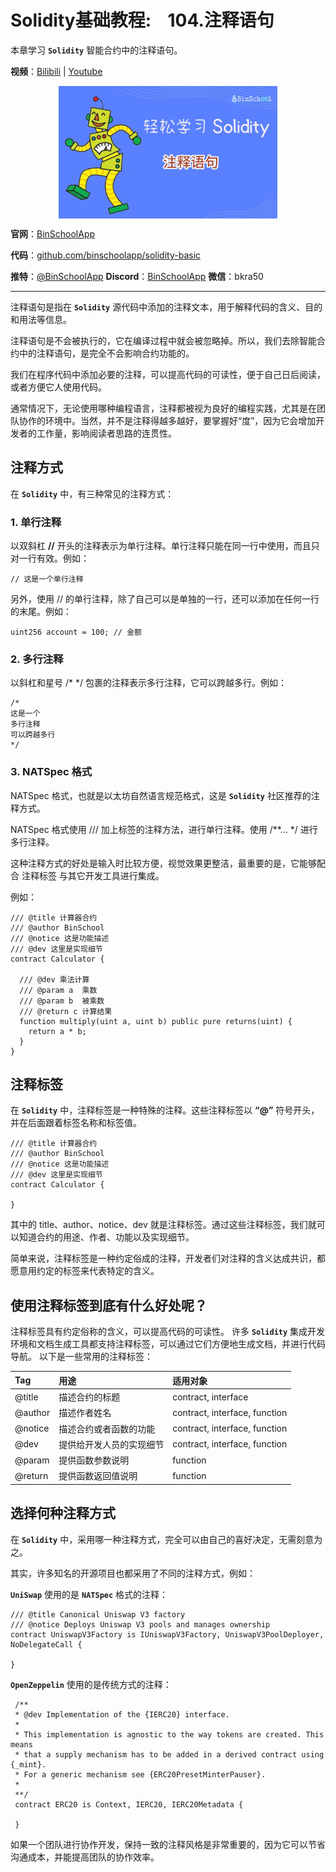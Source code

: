 # Solidity基础教程:&nbsp;&nbsp;&nbsp;&nbsp;104.注释语句 

本章学习 **`Solidity`** 智能合约中的注释语句。

**视频**：[Bilibili](https://#)  |  [Youtube](https://youtu.be/cvLogvkVg5g)
<p align="center"><img src="./img/solidity-basic-v4.png" align="middle" /></p>

**官网**：[BinSchoolApp](https://binschool.app)

**代码**：[github.com/binschoolapp/solidity-basic](https://github.com/binschoolapp/solidity-basic)

**推特**：[@BinSchoolApp](https://twitter.com/BinSchoolApp)    **Discord**：[BinSchoolApp](https://discord.gg/PB2YEvggWq)   **微信**：bkra50 

-----
注释语句是指在 **`Solidity`** 源代码中添加的注释文本，用于解释代码的含义、目的和用法等信息。

注释语句是不会被执行的，它在编译过程中就会被忽略掉。所以，我们去除智能合约中的注释语句，是完全不会影响合约功能的。

我们在程序代码中添加必要的注释，可以提高代码的可读性，便于自己日后阅读，或者方便它人使用代码。

通常情况下，无论使用哪种编程语言，注释都被视为良好的编程实践，尤其是在团队协作的环境中。当然，并不是注释得越多越好，要掌握好“度”，因为它会增加开发者的工作量，影响阅读者思路的连贯性。

## 注释方式

在 **`Solidity`** 中，有三种常见的注释方式：

### 1. 单行注释

以双斜杠 **//** 开头的注释表示为单行注释。单行注释只能在同一行中使用，而且只对一行有效。例如：

```solidity
// 这是一个单行注释
```

另外，使用 // 的单行注释，除了自己可以是单独的一行，还可以添加在任何一行的末尾。例如：

```solidity
uint256 account = 100; // 金额
```

### 2. 多行注释

以斜杠和星号 /* */ 包裹的注释表示多行注释，它可以跨越多行。例如：

```solidity
/*
这是一个
多行注释
可以跨越多行
*/
```

### 3. NATSpec 格式

NATSpec 格式，也就是以太坊自然语言规范格式，这是 **`Solidity`** 社区推荐的注释方式。

NATSpec 格式使用 /// 加上标签的注释方法，进行单行注释。使用 /**... */ 进行多行注释。

这种注释方式的好处是输入时比较方便，视觉效果更整洁，最重要的是，它能够配合 注释标签 与其它开发工具进行集成。

例如：

```solidity
/// @title 计算器合约
/// @author BinSchool
/// @notice 这是功能描述
/// @dev 这里是实现细节
contract Calculator {

  /// @dev 乘法计算
  /// @param a  乘数
  /// @param b  被乘数
  /// @return c 计算结果
  function multiply(uint a, uint b) public pure returns(uint) {
    return a * b; 
  } 
}
```

## 注释标签

在 **`Solidity`** 中，注释标签是一种特殊的注释。这些注释标签以 **“@”** 符号开头，并在后面跟着标签名称和标签值。

```solidity
/// @title 计算器合约
/// @author BinSchool
/// @notice 这是功能描述
/// @dev 这里是实现细节
contract Calculator {

}
```

其中的 title、author、notice、dev 就是注释标签。通过这些注释标签，我们就可以知道合约的用途、作者、功能以及实现细节。

简单来说，注释标签是一种约定俗成的注释，开发者们对注释的含义达成共识，都愿意用约定的标签来代表特定的含义。

## 使用注释标签到底有什么好处呢？

注释标签具有约定俗称的含义，可以提高代码的可读性。
许多 **`Solidity`** 集成开发环境和文档生成工具都支持注释标签，可以通过它们方便地生成文档，并进行代码导航。
以下是一些常用的注释标签：

| Tag	| 用途 | 适用对象|
|:----|:-----|:------|
| @title|	描述合约的标题|	contract, interface|
| @author| 描述作者姓名|	contract, interface, function|
| @notice| 描述合约或者函数的功能|	contract, interface, function|
| @dev|	提供给开发人员的实现细节|	contract, interface, function|
| @param|	提供函数参数说明|	function|
| @return| 提供函数返回值说明|	function|

## 选择何种注释方式

在 **`Solidity`** 中，采用哪一种注释方式，完全可以由自己的喜好决定，无需刻意为之。

其实，许多知名的开源项目也都采用了不同的注释方式，例如：

**`UniSwap`** 使用的是 **`NATSpec`** 格式的注释：

```solidity
/// @title Canonical Uniswap V3 factory
/// @notice Deploys Uniswap V3 pools and manages ownership
contract UniswapV3Factory is IUniswapV3Factory, UniswapV3PoolDeployer, NoDelegateCall {

}
```

**`OpenZeppelin`** 使用的是传统方式的注释：

```solidity
 /**
 * @dev Implementation of the {IERC20} interface.
 *
 * This implementation is agnostic to the way tokens are created. This means
 * that a supply mechanism has to be added in a derived contract using {_mint}. 
 * For a generic mechanism see {ERC20PresetMinterPauser}.
 *
 **/
 contract ERC20 is Context, IERC20, IERC20Metadata {

 }
```

如果一个团队进行协作开发，保持一致的注释风格是非常重要的，因为它可以节省沟通成本，并能提高团队的协作效率。

